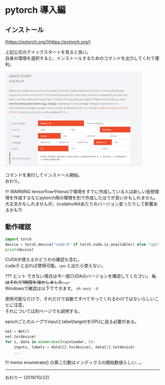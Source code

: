 # pytorch 導入編

## インストール

[https://pytorch.org/](https://pytorch.org/)

上記公式のクイックスタートを見ると良い。  
自身の環境を選択すると、インストールするためのコマンドを出力してくれて便利。

![quick](image/quick.png)

コマンドを実行してインストール開始。  
おわり。

!!! WARNING
    tensorflowやkerasで環境をすでに作成している人は新しい仮想環境を作成するなどpytorch用の環境を別で作成したほうが良いかもしれません。
    大丈夫かもしれませんが。(cudatoolkitあたりのバージョン変ったりして影響あるかも?)

## 動作確認


```py
import torch
device = torch.device("cuda:0" if torch.cuda.is_available() else "cpu")
print(device)
```

CUDAが使えるかどうかの確認も含む。  
cuda:0 と出れば使用可能。`cpu` と出たら使えない。


??? ヒント
    できない場合は今一度CUDAのバージョンを確認してください。
    ~~私はそれで1時間を溶かしました...。~~  
    Windowsで確認は以下でできます。
    ```sh
    nvcc -V
    ```

使用可能なだけで、それだけで自動ですべてやってくれるわけではないらしいことに注意。  
それについては別ページでも説明する。

epochごとのループでinputとlabel(target)をGPUに送る必要がある。

```py
net = Net()
net.to(device)
for i, data in enumerate(trainloader, 0):
    inputs, labels = data[0].to(device), data[1].to(device)
    ...
```

!!! memo
    enumerate() の第二引数はインデックスの開始数値らしい...。

- - -
おわりー
(2019/10/22)